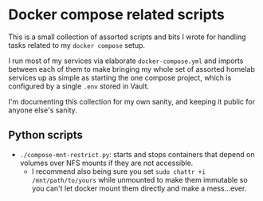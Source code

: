 # Docker compose related scripts

This is a small collection of assorted scripts and bits I wrote for handling
tasks related to my `docker compose` setup.

I run most of my services via elaborate `docker-compose.yml` and imports
between each of them to make bringing my whole set of assorted homelab
services up as simple as starting the one compose project, which is
configured by a single `.env` stored in Vault.

I'm documenting this collection for my own sanity, and keeping it public for
anyone else's sanity.

## Python scripts

- `./compose-mnt-restrict.py`: starts and stops containers that depend on
 volumes over NFS mounts if they are not accessible.
  - I recommend also being sure you set `sudo chattr +i /mnt/path/to/yours`
   while unmounted to make them immutable so you can't let docker mount them
   directly and make a mess...ever.
